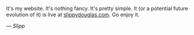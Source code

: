 It's my website. It's nothing fancy. It's pretty simple. It (or a potential future evolution of it) is live at [slippydouglas.com](http://slippyd.com/). Go enjoy it.

_&mdash; Slipp_

